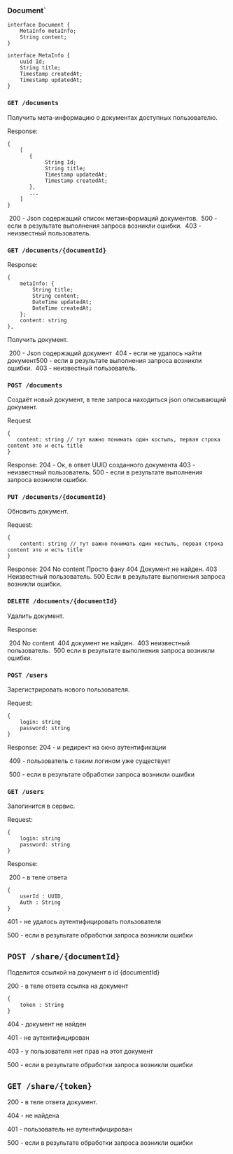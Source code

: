 

### Document`

```
interface Document {
    MetaInfo metaInfo;
    String content;
}

interface MetaInfo {
    uuid Id;
    String title;
    Timestamp createdAt;
    Timestamp updatedAt;
}
```

### `GET /documents `

Получить мета-информацию о документах доступных пользователю.

 Response:

```
{
    [
       {
       		String Id;
       		String title;       		
       		Timestamp updatedAt;
       		Timestamp createdAt;
       },
       ...
    ]
}
```

​    200  - Json содержащий список метаинформаций документов.
​    500 - если в результате выполнения запроса возникли ошибки.
​    403 - неизвестный пользователь.

### `GET /documents/{documentId}` 

Response:

```
{
    metaInfo: {
        String title;
        String content;
        DateTime updatedAt;
        DateTime createdAt;
    };
    content: string
},
```

Получить документ.

​    200  - Json содержащий документ
​    404 - если не удалось найти документ
​    500 - если в результате выполнения запроса возникли ошибки.
​    403 - неизвестный пользователь.

### `POST /documents `

Cоздаёт новый документ, в теле запроса находиться json описывающий документ.

Request

```
{    
   content: string // тут важно понимать один костыль, первая строка content это и есть title 
}
```

Response:
    204 - Ок, в ответ UUID созданного документа
    403 - неизвестный пользователь.
    500 - если в результате выполнения запроса возникли ошибки.

### `PUT /documents/{documentId}` 

Обновить документ.

Request:

```
{    
    content: string // тут важно понимать один костыль, первая строка content это и есть title 
}
```

Response:
    204 No content Просто фану
    404 Документ не найден.
    403 Неизвестный пользователь.
    500 Если в результате выполнения запроса возникли ошибки.

### `DELETE /documents/{documentId}` 

Удалить документ.

Response:

​    204 No content
​    404 документ не найден.
​    403 неизвестный пользователь.
​    500 если в результате выполнения запроса возникли ошибки.

### `POST /users`

Зарегистрировать нового пользователя.

Request:

```{
{
	login: string 
	password: string 
}
```

Response:
		204 - и редирект на окно аутентификации 

​		 409 - пользователь с таким логином уже существует

​         500 - если в результате обработки запроса возникли ошибки

### `GET /users`

Залогинится в сервис.

Request:

```
{
	login: string 
	password: string 
}
```



Response:

​	200 - в теле ответа 

```
{
	userId : UUID,	
	Auth : String
}
```

401 - не удалось аутентифицировать пользователя

500 - если в результате обработки запроса возникли ошибки



## `POST /share/{documentId}`

Поделится ссылкой на документ в id {documentId}

200 - в теле ответа ссылка на документ

```
{
	token : String
}
```

404 - документ не найден

401 - не аутентифицирован 

403 - у пользователя нет прав на этот документ

500 - если в результате обработки запроса возникли ошибки



## `GET /share/{token}`

200 - в теле ответа документ.

404 - не найдена

401 - пользователь не аутентифицирован

500  -  если в результате обработки запроса возникли ошибки